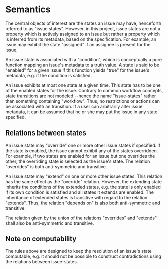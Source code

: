 # Semantics

The central objects of interest are the states an issue may have, henceforth
referred to as "issue states". However, in this project, issue states are not
a property which is actively assigned to an issue but rather a property which is
inferred from its metadata, based on the specification. For example, an issue
may exhibit the state "assigned" if an assignee is present for the issue.

An issue state is associated with a "condition", which is conceptually a pure
function mapping an issue's metadata to a truth value. A state is said to be
"enabled" for a given issue if this function yields "true" for the issue's
metadata, e.g. if the condition is satisfied.

An issue exhibits at most one state at a given time. This state has to be one of
the enabled states for the issue. Contrary to common workflow concepts, state
transitions are not modeled --hence the name "issue-states" rather than
something containing "workflow". Thus, no restrictions or actions can be
associated with an transition. If a user can arbitrarily alter issue metadata,
it can be assumed that he or she may put the issue in any state specified.


## Relations between states

An issue state may "override" one or more other issue states if specified:
if the state is enabled, the issue cannot exhibit any of the states overridden.
For example, if two states are enabled for an issue but one overrides the other,
the overriding state is selected as the issue's state. The relation "overrides"
is both anti-symmetric and transitive.

An issue state may "extend" on one or more other issue states. This relation
has the same effect as the "override" relation. However, the extending state
inherits the conditions of the extended states, e.g. the state is only enabled
if its own condition is satisfied and all states it extends are enabled. The
inheritance of extended states is transitive with regard to the relation
"extends". Thus, the relation "depends on" is also both anti-symmetric and
transitive.

The relation given by the union of the relations "overrides" and "extends" shall
also be anti-symmetric and transitive.


## Note on computability

The rules above are designed to keep the resolution of an issue's state
computable, e.g. it should not be possible to construct contradictions using the
relations between issue-states.


